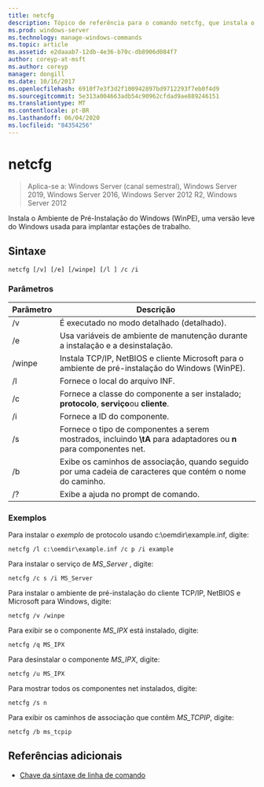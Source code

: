 ```yaml
---
title: netcfg
description: Tópico de referência para o comando netcfg, que instala o Ambiente de Pré-Instalação do Windows (WinPE), uma versão leve do Windows usada para implantar estações de trabalho.
ms.prod: windows-server
ms.technology: manage-windows-commands
ms.topic: article
ms.assetid: e2daaab7-12db-4e36-b70c-db8906d084f7
author: coreyp-at-msft
ms.author: coreyp
manager: dongill
ms.date: 10/16/2017
ms.openlocfilehash: 6910f7e3f3d2f100942897bd9712293f7eb0f4d9
ms.sourcegitcommit: 5e313a004663adb54c90962cfdad9ae889246151
ms.translationtype: MT
ms.contentlocale: pt-BR
ms.lasthandoff: 06/04/2020
ms.locfileid: "84354256"
---
```

# <a name="netcfg"></a>netcfg

> Aplica-se a: Windows Server (canal semestral), Windows Server 2019, Windows Server 2016, Windows Server 2012 R2, Windows Server 2012

Instala o Ambiente de Pré-Instalação do Windows (WinPE), uma versão leve do Windows usada para implantar estações de trabalho.

## <a name="syntax"></a>Sintaxe

```
netcfg [/v] [/e] [/winpe] [/l ] /c /i
```

### <a name="parameters"></a>Parâmetros

| Parâmetro | Descrição |
| --------- | ----------- |
| /v | É executado no modo detalhado (detalhado). |
| /e | Usa variáveis de ambiente de manutenção durante a instalação e a desinstalação. |
| /winpe | Instala TCP/IP, NetBIOS e cliente Microsoft para o ambiente de pré-instalação do Windows (WinPE). |
| /l | Fornece o local do arquivo INF. |
| /c | Fornece a classe do componente a ser instalado; **protocolo**, **serviço**ou **cliente**. |
| /i | Fornece a ID do componente. |
| /s | Fornece o tipo de componentes a serem mostrados, incluindo **\tA** para adaptadores ou **n** para componentes net. |
| /b | Exibe os caminhos de associação, quando seguido por uma cadeia de caracteres que contém o nome do caminho. |
| /? | Exibe a ajuda no prompt de comando. |                                                    |

### <a name="examples"></a>Exemplos

Para instalar o *exemplo* de protocolo usando c:\oemdir\example.inf, digite:

```
netcfg /l c:\oemdir\example.inf /c p /i example
```

Para instalar o serviço de *MS_Server* , digite:

```
netcfg /c s /i MS_Server
```

Para instalar o ambiente de pré-instalação do cliente TCP/IP, NetBIOS e Microsoft para Windows, digite:

```
netcfg /v /winpe
```

Para exibir se o componente *MS_IPX* está instalado, digite:

```
netcfg /q MS_IPX
```

Para desinstalar o componente *MS_IPX*, digite:

```
netcfg /u MS_IPX
```

Para mostrar todos os componentes net instalados, digite:

```
netcfg /s n
```

Para exibir os caminhos de associação que contêm *MS_TCPIP*, digite:

```
netcfg /b ms_tcpip
```

## <a name="additional-references"></a>Referências adicionais

- [Chave da sintaxe de linha de comando](command-line-syntax-key.md)
